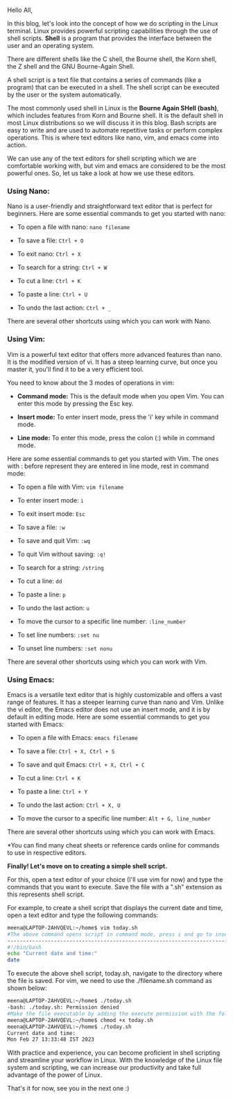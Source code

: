 Hello All,

In this blog, let's look into the concept of how we do scripting in the Linux terminal. Linux provides powerful scripting capabilities through the use of shell scripts. **Shell** is a program that provides the interface between the user and an operating system.

There are different shells like the C shell, the Bourne shell, the Korn shell, the Z shell and the GNU Bourne-Again Shell.

A shell script is a text file that contains a series of commands (like a program) that can be executed in a shell. The shell script can be executed by the user or the system automatically.

The most commonly used shell in Linux is the **Bourne Again SHell (bash)**, which includes features from Korn and Bourne shell. It is the default shell in most Linux distributions so we will discuss it in this blog. Bash scripts are easy to write and are used to automate repetitive tasks or perform complex operations. This is where text editors like nano, vim, and emacs come into action.

We can use any of the text editors for shell scripting which we are comfortable working with, but vim and emacs are considered to be the most powerful ones. So, let us take a look at how we use these editors.

### **Using Nano:**

Nano is a user-friendly and straightforward text editor that is perfect for beginners. Here are some essential commands to get you started with nano:

* To open a file with nano: `nano filename`
    
* To save a file: `Ctrl + O`
    
* To exit nano: `Ctrl + X`
    
* To search for a string: `Ctrl + W`
    
* To cut a line: `Ctrl + K`
    
* To paste a line: `Ctrl + U`
    
* To undo the last action: `Ctrl + _`
    

There are several other shortcuts using which you can work with Nano.

### **Using Vim:**

Vim is a powerful text editor that offers more advanced features than nano. It is the modified version of vi. It has a steep learning curve, but once you master it, you'll find it to be a very efficient tool.

You need to know about the 3 modes of operations in vim:

* **Command mode:** This is the default mode when you open Vim. You can enter this mode by pressing the Esc key.
    
* **Insert mode:** To enter insert mode, press the 'i' key while in command mode.
    
* **Line mode:** To enter this mode, press the colon (:) while in command mode.
    

Here are some essential commands to get you started with Vim. The ones with : before represent they are entered in line mode, rest in command mode:

* To open a file with Vim: `vim filename`
    
* To enter insert mode: `i`
    
* To exit insert mode: `Esc`
    
* To save a file: `:w`
    
* To save and quit Vim: `:wq`
    
* To quit Vim without saving: `:q!`
    
* To search for a string: `/string`
    
* To cut a line: `dd`
    
* To paste a line: `p`
    
* To undo the last action: `u`
    
* To move the cursor to a specific line number: `:line_number`
    
* To set line numbers: `:set nu`
    
* To unset line numbers: `:set nonu`
    

There are several other shortcuts using which you can work with Vim.

### Using Emacs:

Emacs is a versatile text editor that is highly customizable and offers a vast range of features. It has a steeper learning curve than nano and Vim. Unlike the vi editor, the Emacs editor does not use an insert mode, and it is by default in editing mode. Here are some essential commands to get you started with Emacs:

* To open a file with Emacs: `emacs filename`
    
* To save a file: `Ctrl + X, Ctrl + S`
    
* To save and quit Emacs: `Ctrl + X, Ctrl + C`
    
* To cut a line: `Ctrl + K`
    
* To paste a line: `Ctrl + Y`
    
* To undo the last action: `Ctrl + X, U`
    
* To move the cursor to a specific line number: `Alt + G, line_number`
    

There are several other shortcuts using which you can work with Emacs.

\*You can find many cheat sheets or reference cards online for commands to use in respective editors.

**Finally! Let's move on to creating a simple shell script.**

For this, open a text editor of your choice (I'll use vim for now) and type the commands that you want to execute. Save the file with a ".sh" extension as this represents shell script.

For example, to create a shell script that displays the current date and time, open a text editor and type the following commands:

```bash
meena@LAPTOP-2AHVQEVL:~/home$ vim today.sh
#The above command opens script in command mode, press i and go to insert mode and enter the below script inside the editor. The first line tells the operating system which shell to use to run the script. In this case, we are using Bash. From the second line, you can write the commands you want to execute.
-----------------------------------------------------------------------------
#!/bin/bash
echo "Current date and time:"
date
```

To execute the above shell script, today.sh, navigate to the directory where the file is saved. For vim, we need to use the ./filename.sh command as shown below:

```bash
meena@LAPTOP-2AHVQEVL:~/home$ ./today.sh
-bash: ./today.sh: Permission denied
#Make the file executable by adding the execute permission with the following command:
meena@LAPTOP-2AHVQEVL:~/home$ chmod +x today.sh
meena@LAPTOP-2AHVQEVL:~/home$ ./today.sh
Current date and time:
Mon Feb 27 13:33:48 IST 2023
```

With practice and experience, you can become proficient in shell scripting and streamline your workflow in Linux. With the knowledge of the Linux file system and scripting, we can increase our productivity and take full advantage of the power of Linux.

That's it for now, see you in the next one :)
